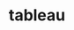 ---
layout: list
title: tableau
slug: tableau
category: data
menu: false
order: 3
description: >
  tableau프로젝트 및 tableau를 위한 정보 전달 공간입니다.
---